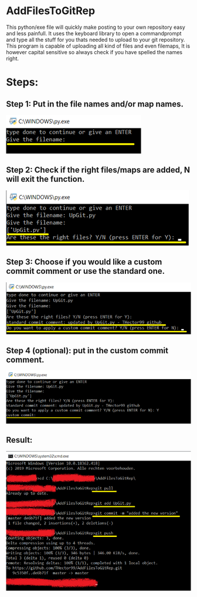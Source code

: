 # AddFilesToGitRep
This python/exe file will quickly make posting to your own repository easy and less painfull.
It uses the keyboard library to open a commandprompt and type all the stuff for you thats needed to upload to your git repository.</br>
This program is capable of uploading all kind of files and even filemaps, It is however capital sensitive so always check if you have spelled the names right.

# Steps:
## Step 1: Put in the file names and/or map names.
![alt text](https://github.com/THector99/Images/blob/master/UpGit/Step1.png)</br>
## Step 2: Check if the right files/maps are added, N will exit the function.
![alt text](https://github.com/THector99/Images/blob/master/UpGit/Step2.png)</br>
## Step 3: Choose if you would like a custom commit comment or use the standard one.
![alt text](https://github.com/THector99/Images/blob/master/UpGit/Step3.png)</br>
## Step 4 (optional): put in the custom commit comment.
![alt text](https://github.com/THector99/Images/blob/master/UpGit/Step4.png)</br>
## Result: 
![alt text](https://github.com/THector99/Images/blob/master/UpGit/result.png)</br>

